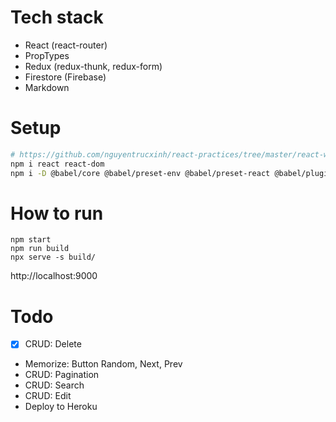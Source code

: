 # Tech stack
- React (react-router)
- PropTypes
- Redux (redux-thunk, redux-form)
- Firestore (Firebase)
- Markdown

# Setup

```bash
# https://github.com/nguyentrucxinh/react-practices/tree/master/react-webpack
npm i react react-dom
npm i -D @babel/core @babel/preset-env @babel/preset-react @babel/plugin-proposal-class-properties babel-eslint babel-loader clean-webpack-plugin copy-webpack-plugin css-loader dotenv-webpack eslint eslint-config-airbnb eslint-config-prettier eslint-loader eslint-plugin-import eslint-plugin-jsx-a11y eslint-plugin-prettier eslint-plugin-react file-loader html-webpack-plugin husky lint-staged mini-css-extract-plugin node-sass prettier react-hot-loader sass-loader style-loader webpack webpack-cli webpack-dev-server webpack-merge
```

# How to run

```
npm start
npm run build
npx serve -s build/
```

http://localhost:9000

# Todo

- [x] CRUD: Delete
- Memorize: Button Random, Next, Prev
- CRUD: Pagination
- CRUD: Search
- CRUD: Edit
- Deploy to Heroku
